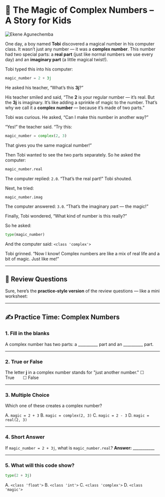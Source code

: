 # 🌟 The Magic of Complex Numbers – A Story for Kids

![Ekene Agunechemba](https://agunechembaekene.wordpress.com/wp-content/uploads/2025/05/a_funny_yoruba_boy_named_tobi_in.jpeg)

One day, a boy named **Tobi** discovered a magical number in his computer class. It wasn’t just any number — it was a **complex number**. This number had two special parts: a **real part** (just like normal numbers we use every day) and an **imaginary part** (a little magical twist!).

Tobi typed this into his computer:

```python
magic_number = 2 + 3j
```

He asked his teacher, “What’s this **3j**?”

His teacher smiled and said, “The **2** is your regular number — it’s real. But the **3j** is imaginary. It’s like adding a sprinkle of magic to the number. That’s why we call it a **complex number** — because it’s made of two parts.”

Tobi was curious. He asked, “Can I make this number in another way?”

“Yes!” the teacher said. “Try this:

```python
magic_number = complex(2, 3)
```

That gives you the same magical number!”

Then Tobi wanted to see the two parts separately. So he asked the computer:

```python
magic_number.real
```

The computer replied: `2.0`. “That’s the real part!” Tobi shouted.

Next, he tried:

```python
magic_number.imag
```

The computer answered: `3.0`. “That’s the imaginary part — the magic!”

Finally, Tobi wondered, “What kind of number is this really?”

So he asked:

```python
type(magic_number)
```

And the computer said: `<class 'complex'>`

Tobi grinned. “Now I know! Complex numbers are like a mix of real life and a bit of magic. Just like me!”

---

## 🧠 Review Questions

Sure, here’s the **practice-style version** of the review questions — like a mini worksheet:

---

## ✍️ Practice Time: Complex Numbers

### 1. Fill in the blanks

A complex number has two parts: a \_\_\_\_\_\_\_\_\_\_ part and an \_\_\_\_\_\_\_\_\_\_ part.

---

### 2. True or False

The letter **j** in a complex number stands for "just another number."
☐ True  ☐ False

---

### 3. Multiple Choice

Which one of these creates a complex number?

A. `magic = 2 + 3`
B. `magic = complex(2, 3)`
C. `magic = 2 - 3`
D. `magic = real(2, 3)`

---

### 4. Short Answer

If `magic_number = 2 + 3j`, what is `magic_number.real`?
**Answer:** \_\_\_\_\_\_\_\_\_\_\_

---

### 5. What will this code show?

```python
type(2 + 3j)
```

A. `<class 'float'>`
B. `<class 'int'>`
C. `<class 'complex'>`
D. `<class 'magic'>`